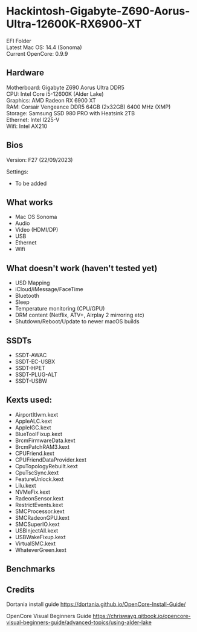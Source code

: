 # Hackintosh-Gigabyte-Z690-Aorus-Ultra-12600K-RX6900-XT
EFI Folder  
Latest Mac OS: 14.4 (Sonoma)  
Current OpenCore: 0.9.9

## Hardware
Motherboard: Gigabyte Z690 Aorus Ultra DDR5  
CPU: Intel Core i5-12600K (Alder Lake)  
Graphics: AMD Radeon RX 6900 XT  
RAM: Corsair Vengeance DDR5 64GB (2x32GB) 6400 MHz (XMP)  
Storage: Samsung SSD 980 PRO with Heatsink 2TB  
Ethernet: Intel I225-V  
Wifi: Intel AX210

## Bios
Version: F27 (22/09/2023)

Settings:
- To be added

## What works
- Mac OS Sonoma
- Audio
- Video (HDMI/DP)
- USB
- Ethernet
- Wifi

## What doesn't work (haven't tested yet)
- USD Mapping
- iCloud/iMessage/FaceTime
- Bluetooth
- Sleep
- Temperature monitoring (CPU/GPU)
- DRM content (Netflix, ATV+, Airplay 2 mirroring etc)
- Shutdown/Reboot/Update to newer macOS builds

## SSDTs
- SSDT-AWAC
- SSDT-EC-USBX
- SSDT-HPET
- SSDT-PLUG-ALT
- SSDT-USBW

## Kexts used:
- AirportItlwm.kext
- AppleALC.kext
- AppleIGC.kext
- BlueToolFixup.kext
- BrcmFirmwareData.kext
- BrcmPatchRAM3.kext
- CPUFriend.kext
- CPUFriendDataProvider.kext
- CpuTopologyRebuilt.kext
- CpuTscSync.kext
- FeatureUnlock.kext
- Lilu.kext
- NVMeFix.kext
- RadeonSensor.kext
- RestrictEvents.kext
- SMCProcessor.kext
- SMCRadeonGPU.kext
- SMCSuperIO.kext
- USBInjectAll.kext
- USBWakeFixup.kext
- VirtualSMC.kext
- WhateverGreen.kext
## Benchmarks

## Credits
Dortania install guide
https://dortania.github.io/OpenCore-Install-Guide/

OpenCore Visual Beginners Guide
https://chriswayg.gitbook.io/opencore-visual-beginners-guide/advanced-topics/using-alder-lake
